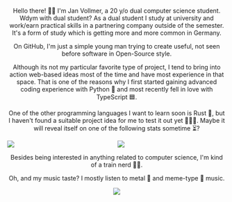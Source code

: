 <p align="center">
Hello there! 👋🏻
I'm Jan Vollmer, a 20 y/o dual computer science student. Wdym with dual student? As a dual student I study at university and work/earn practical skills in a partnering company outside of the semester. It's a form of study which is getting more and more common in Germany.
</p>
<p align="center">
On GitHub, I'm just a simple young man trying to create useful, not seen before software in Open-Source style.
</p>
<p align="center">
Although its not my particular favorite type of project, I tend to bring into action web-based ideas most of the time and have most experience in that space.
That is one of the reasons why I first started gaining advanced coding experience with Python 🐍 and most recently fell in love with TypeScript 🟦.
</p>
<p align="center">
One of the other programming languages I want to learn soon is Rust 🦀, but I haven't found a suitable project idea for me to test it out yet 🤷🏻‍♂️.
Maybe it will reveal itself on one of the following stats sometime ⏳?
</p>
<p align="center">
<img align="left" src="https://github-readme-stats.kreyoo.vercel.app/api?username=jvllmr&theme=synthwave&count_private=true&bg_color=30,e96443,904e95&title_color=fff&text_color=fff">
<img align="center" src="https://github-readme-stats.kreyoo.vercel.app/api/top-langs/?username=jvllmr&theme=synthwave&bg_color=30,e96443,904e95&title_color=fff&count_private=true&text_color=fff">

</p>
<p align="center">
Besides being interested in anything related to computer science, I'm kind of a train nerd 🚂🤓.
</p>
<p align="center">
Oh, and my music taste? I mostly listen to metal 🎸 and meme-type 🤪 music.
</p>

<p align = "center">
 <a href="https://spotify-github-profile.vercel.app/api/view?uid=kreyoo&redirect=true"><img src="https://spotify-github-profile.vercel.app/api/view?uid=kreyoo&cover_image=true&theme=default&bar_color=2a9726&bar_color_cover=true)"/></a>
</p>


